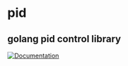 # pid
golang pid control library
---
[![Documentation](https://godoc.org/github.com/blasphemy/pid?status.svg)](http://godoc.org/github.com/blasphemy/pid)
